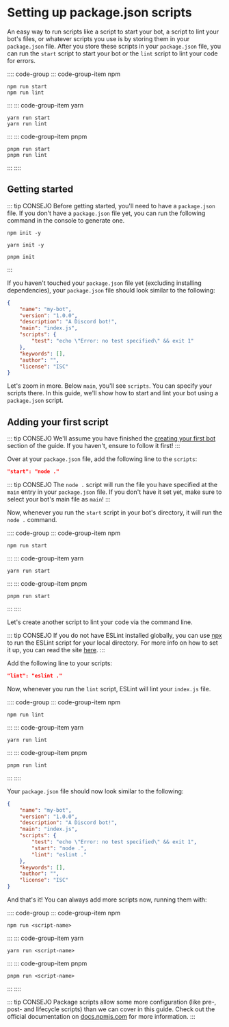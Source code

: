 # Setting up package.json scripts

An easy way to run scripts like a script to start your bot, a script to lint your bot's files, or whatever scripts you use is by storing them in your `package.json` file. After you store these scripts in your `package.json` file, you can run the `start` script to start your bot or the `lint` script to lint your code for errors.

:::: code-group
::: code-group-item npm
```sh:no-line-numbers
npm run start
npm run lint
```
:::
::: code-group-item yarn
```sh:no-line-numbers
yarn run start
yarn run lint
```
:::
::: code-group-item pnpm
```sh:no-line-numbers
pnpm run start
pnpm run lint
```
:::
::::

## Getting started

::: tip CONSEJO
Before getting started, you'll need to have a `package.json` file. If you don't have a `package.json` file yet, you can run the following command in the console to generate one.

<CodeGroup>
  <CodeGroupItem title="npm">

```sh:no-line-numbers
npm init -y
```

  </CodeGroupItem>
  <CodeGroupItem title="yarn">

```sh:no-line-numbers
yarn init -y
```

  </CodeGroupItem>
  <CodeGroupItem title="pnpm">

```sh:no-line-numbers
pnpm init
```

  </CodeGroupItem>
</CodeGroup>
:::

If you haven't touched your `package.json` file yet (excluding installing dependencies), your `package.json` file should look similar to the following:

```json
{
	"name": "my-bot",
	"version": "1.0.0",
	"description": "A Discord bot!",
	"main": "index.js",
	"scripts": {
		"test": "echo \"Error: no test specified\" && exit 1"
	},
	"keywords": [],
	"author": "",
	"license": "ISC"
}
```

Let's zoom in more. Below `main`, you'll see `scripts`. You can specify your scripts there. In this guide, we'll show how to start and lint your bot using a `package.json` script.

## Adding your first script

::: tip CONSEJO
We'll assume you have finished the [creating your first bot](/creating-your-bot/) section of the guide. If you haven't, ensure to follow it first!
:::

Over at your `package.json` file, add the following line to the `scripts`:

```json
"start": "node ."
```

::: tip CONSEJO
The `node .` script will run the file you have specified at the `main` entry in your `package.json` file. If you don't have it set yet, make sure to select your bot's main file as `main`!
:::

Now, whenever you run the `start` script in your bot's directory, it will run the `node .` command.

:::: code-group
::: code-group-item npm
```sh:no-line-numbers
npm run start
```
:::
::: code-group-item yarn
```sh:no-line-numbers
yarn run start
```
:::
::: code-group-item pnpm
```sh:no-line-numbers
pnpm run start
```
:::
::::

Let's create another script to lint your code via the command line.

::: tip CONSEJO
If you do not have ESLint installed globally, you can use [npx](https://alligator.io/workflow/npx/) to run the ESLint script for your local directory. For more info on how to set it up, you can read the site [here](https://alligator.io/workflow/npx/).
:::

Add the following line to your scripts:

```json
"lint": "eslint ."
```

Now, whenever you run the `lint` script, ESLint will lint your `index.js` file.

:::: code-group
::: code-group-item npm
```sh:no-line-numbers
npm run lint
```
:::
::: code-group-item yarn
```sh:no-line-numbers
yarn run lint
```
:::
::: code-group-item pnpm
```sh:no-line-numbers
pnpm run lint
```
:::
::::

Your `package.json` file should now look similar to the following:

```json
{
	"name": "my-bot",
	"version": "1.0.0",
	"description": "A Discord bot!",
	"main": "index.js",
	"scripts": {
		"test": "echo \"Error: no test specified\" && exit 1",
		"start": "node .",
		"lint": "eslint ."
	},
	"keywords": [],
	"author": "",
	"license": "ISC"
}
```

And that's it! You can always add more scripts now, running them with:

:::: code-group
::: code-group-item npm
```sh:no-line-numbers
npm run <script-name>
```
:::
::: code-group-item yarn
```sh:no-line-numbers
yarn run <script-name>
```
:::
::: code-group-item pnpm
```sh:no-line-numbers
pnpm run <script-name>
```
:::
::::

::: tip CONSEJO
Package scripts allow some more configuration (like pre-, post- and lifecycle scripts) than we can cover in this guide. Check out the official documentation on [docs.npmjs.com](https://docs.npmjs.com/cli/v7/using-npm/scripts) for more information.
:::
